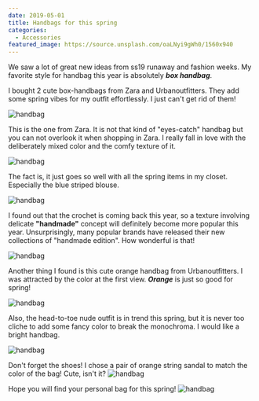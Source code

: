 ```yaml
---
date: 2019-05-01
title: Handbags for this spring
categories:
  - Accessories
featured_image: https://source.unsplash.com/oaLNyi9gWh0/1560x940
---
```

We saw a lot of great new ideas from ss19 runaway and fashion weeks. My favorite style for handbag this year is absolutely ***box handbag***.   

I bought 2 cute box-handbags from Zara and Urbanoutfitters. They add some spring vibes for my outfit effortlessly. I just can't get rid of them!    

![handbag](https://source.unsplash.com/tyGgYX06qy4)

This is the one from Zara. It is not that kind of "eyes-catch" handbag but you can not overlook it when shopping in Zara. I really fall in love with the deliberately mixed color and the comfy texture of it.

![handbag](https://source.unsplash.com/eKBheEtwx8M)

The fact is, it just goes so well with all the spring items in my closet. Especially the blue striped blouse. 

![handbag](https://source.unsplash.com/mO5zDyq21yc)

I found out that the crochet is coming back this year, so a texture involving delicate **"handmade"** concept will definitely become more popular this year. Unsurprisingly, many popular brands have released their new collections of "handmade edition". How wonderful is that!    

![handbag](https://source.unsplash.com/TaOaXgusSNo)

Another thing I found is this cute orange handbag from Urbanoutfitters. I was attracted by the color at the first view. ***Orange*** is just so good for spring!

![handbag](https://source.unsplash.com/6zsk2BYqQhI)

Also, the head-to-toe nude outfit is in trend this spring, but it is never too cliche to add some fancy color to break the monochroma. I would like a bright handbag.    

![handbag](https://source.unsplash.com/JlXaq0zTI_g)

Don't forget the shoes! I chose a pair of orange string sandal to match the color of the bag! Cute, isn't it?
![handbag](https://source.unsplash.com/HRQbI75HkZY)

Hope you will find your personal bag for this spring!
![handbag](https://source.unsplash.com/jn4Rwm8bfyA)

